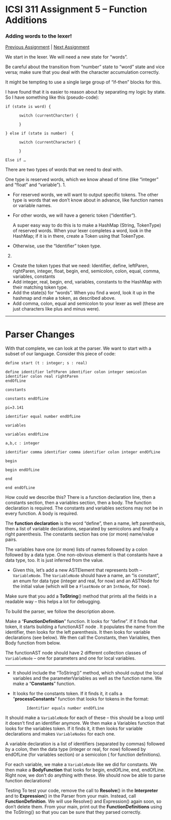 # ICSI 311 Assignment 5 – Function Additions

### Adding words to the lexer!

[Previous Assignment](./ICSI%20311%20Assignment%202%20%20Parser.md)
| [Next Assignment](./ICSI%20311%20Assignment%204%20Comments%20and%20Assignments.md)

We start in the lexer. We will need a new state for “words”.

Be careful about the transition from
“number” state to “word” state and vice versa; make sure that you deal with the character
accumulation correctly.

It might be tempting to use a single large group of “if-then” blocks for
this.

I have found that it is easier to reason about by separating my logic by state. So I have
something like this (pseudo-code):

    if (state is word) {
    
          switch (currentCharcter) {
    
          }
    
    } else if (state is number)  {
    
          switch (currentCharacter) {
    
          }
    
    Else if …

There are two types of words that we need to deal with.

One type is reserved words, which we know ahead of time (like “integer” and “float” and
“variable”).
1.
  * For reserved words, we will want to output specific tokens.
    The other type is words that we don’t know about in advance, like function names or variable
    names.

  * For other words, we will have a generic token (“identifier”).

    A super easy way to do this is to make a HashMap  (String, TokenType) of
    reserved words. When your lexer completes a word, look in the HashMap; if it is in there,
    create
    a Token using that TokenType.
  * Otherwise, use the “Identifier” token type.

2)

  * Create the token types that we need:
    Identifier, define, leftParen, rightParen, integer, float, begin, end, semicolon, colon, equal,
    comma, variables, constants
  * Add integer, real, begin, end, variables, constants to the HashMap with their matching token
    type.
  * Add the state(s) for “words”. When you find a word, look it up in the hashmap and make a token,
    as
    described above.
  * Add comma, colon, equal and semicolon to your lexer as well (these are just
    characters like plus and minus were).

-----------

# Parser Changes

With that complete, we can look at the parser. We want to start with a subset of our language.
Consider this piece of code:

    define start (t : integer; s : real)
    
    define identifier leftParen identifier colon integer semicolon identifier colon real rightParen
    endOfLine
    
    constants
    
    constants endOfLine
    
    pi=3.141
    
    identifier equal number endOfLine
    
    variables
    
    variables endOfLine
    
    a,b,c : integer
    
    identifier comma identifier comma identifier colon integer endOfLine
    
    begin
    
    begin endOfLine
    
    end
    
    end endOfLine

How could we describe this? There is a function declaration line, then a constants section, then a
variables section, then a body. The function declaration is required. The constants and variables
sections may not be in every function. A body is required.

The **function declaration** is the word “define”, then a name, left parenthesis, then a list of
variable declarations, separated by semicolons and finally a right parenthesis.
The constants section has one (or more) name/value pairs.

The variables have one (or more) lists of names followed by a colon followed by a data type.
One non-obvious element is that constants have a data type, too.
It is just inferred from the value.

- Given this, let’s add a new ASTElement that represents both – `VariableNode`. The `VariableNode`
  should
  have a name, an “is constant”, an enum for data type (integer and real, for now) and an ASTNode
  for
  the initial value (which will be a `FloatNode` or an `IntNode`, for now).

Make sure that you add a
**ToString**() method that prints all the fields in a readable way – this helps a lot for
debugging.

To build the parser, we follow the description above.

Make a “**FunctionDefinition**” function. It looks for “define”.
If it finds that token, it starts building a functionAST node .
It populates the name from the identifier, then looks for the left parenthesis. It then looks for
variable declarations (see below). We then call the Constants, then Variables, then Body function
from below.

The functionAST node should have 2 different collection classes of `VariableNode` – one for
parameters and one for local variables.

---------------------------------------------------------------------------------------------

- It should include the “ToString()” method, which should output the
  local variables and the parameterVariables as well as the function name.
  We make a “**Constants**” function.
- It looks for the constants token. If it finds it, it calls a
  “**processConstants**” function that looks for tokens in the format:

            Identifier equals number endOfLine

It should make a `VariableNode` for each of these – this should be a loop until it doesn’t find an
identifier anymore.
We then make a Variables function that looks for the variables token. If it finds it, it then looks
for variable declarations and makes `VariableNodes` for each one.

A variable declaration is a list of identifiers (separated by commas) followed by a colon, then the
data type (integer or real, for now) followed by endOfLine (for variables section) or a semicolon (
for function definitions).

For each variable, we make a `VariableNode` like we did for constants.
We then make a **BodyFunction** that looks for begin, endOfLine, end, endOfLine.
Right now, we don’t
do anything with these. We should now be able to parse function declarations!

Testing
To test your code, remove the call to **Resolve**() in the **Interpreter** and to **Expression**()
in the Parser
from your main. Instead, call **FunctionDefinition**. We will use Resolve() and Expression() again
soon,
so don’t delete them. From your main, print out the **FunctionDefinitions** using the ToString() so
that
you can be sure that they parsed correctly.
